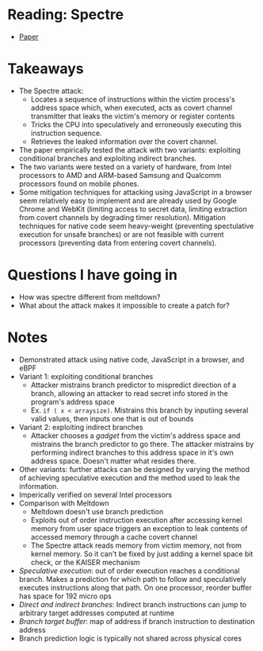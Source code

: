 # Reading: Spectre
* [Paper](https://spectreattack.com/spectre.pdf)

# Takeaways
* The Spectre attack:
  * Locates a sequence of instructions within the victim process's address space which, when executed, acts as covert channel transmitter that leaks the victim's memory or register contents
  * Tricks the CPU into speculatively and erroneously executing this instruction sequence.
  * Retrieves the leaked information over the covert channel.
* The paper empirically tested the attack with two variants: exploiting conditional branches and exploiting indirect branches.
* The two variants were tested on a variety of hardware, from Intel processors to AMD and ARM-based Samsung and Qualcomm processors found on mobile phones.
* Some mitigation techniques for attacking using JavaScript in a browser seem relatively easy to implement and are already used by Google Chrome and WebKit (limiting access to secret data, limiting extraction from covert channels by degrading timer resolution). Mitigation techniques for native code seem heavy-weight (preventing spectulative execution for unsafe branches) or are not feasible with current processors (preventing data from entering covert channels).

# Questions I have going in
* How was spectre different from meltdown?
* What about the attack makes it impossible to create a patch for?

# Notes
* Demonstrated attack using native code, JavaScript in a browser, and eBPF
* Variant 1: exploiting conditional branches
  * Attacker mistrains branch predictor to mispredict direction of a branch, allowing an attacker to read secret info stored in the program's address space
  * Ex. `if ( x < arraysize)`. Mistrains this branch by inputiing several valid values, then inputs one that is out of bounds
* Variant 2: exploiting indirect branches
  * Attacker chooses a *gadget* from the victim's address space and mistrains the branch predictor to go there. The attacker mistrains by performing indirect branches to this address space in it's own address space. Doesn't matter what resides there.
* Other variants: further attacks can be designed by varying the method of achieving speculative execution and the method used to leak the information.
* Imperically verified on several Intel processors
* Comparison with Meltdown
  * Meltdown doesn't use branch prediction
  * Exploits out of order instruction execution after accessing kernel memory from user space triggers an exception to leak contents of accessed memory through a cache covert channel
  * The Spectre attack reads memory from victim memory, not from kernel memory. So it can't be fixed by just adding a kernel space bit check, or the KAISER mechanism
* *Speculative execution*: out of order execution reaches a conditional branch. Makes a prediction for which path to follow and speculatively executes instructions along that path. On one processor, reorder buffer has space for 192 micro ops
* *Direct and indirect branches*: Indirect branch instructions can jump to arbitrary target addresses computed at runtime
* *Branch target buffer*: map of address if branch instruction to destination address 
* Branch prediction logic is typically not shared across physical cores
